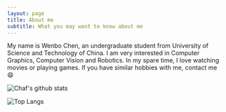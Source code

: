 ```yaml
---
layout: page
title: About me
subtitle: What you may want to know about me
---
```


My name is Wenbo Chen, an undergraduate student from University of Science and Technology of China. I am very interested in Computer Graphics, Computer Vision and Robotics. In my spare time, I love watching movies or playing games. If you have similar hobbies with me, contact me​ :smile:

![Chaf's github stats](https://github-readme-stats.vercel.app/api?username=chaphlagical&count_private=true)

![Top Langs](https://github-readme-stats.vercel.app/api/top-langs/?username=chaphlagical&layout=compact)